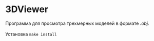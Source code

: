 # 3DViewer

Программа для просмотра трехмерных моделей в формате *.obj*.
\
\
Установка `make install`